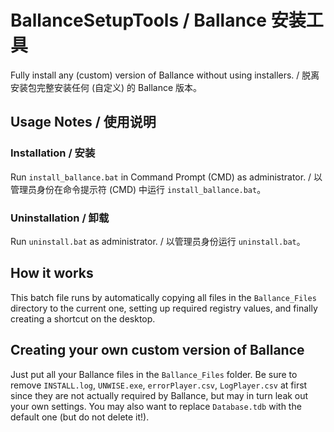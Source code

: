 # BallanceSetupTools / Ballance 安装工具

Fully install any (custom) version of Ballance without using installers. / 脱离安装包完整安装任何 (自定义) 的 Ballance 版本。

## Usage Notes / 使用说明

### Installation / 安装

Run `install_ballance.bat` in Command Prompt (CMD) as administrator. / 以管理员身份在命令提示符 (CMD) 中运行 `install_ballance.bat`。

### Uninstallation / 卸载

Run `uninstall.bat` as administrator. / 以管理员身份运行 `uninstall.bat`。

## How it works

This batch file runs by automatically copying all files in the `Ballance_Files` directory to the current one, setting up required registry values, and finally creating a shortcut on the desktop.

## Creating your own custom version of Ballance

Just put all your Ballance files in the `Ballance_Files` folder. Be sure to remove `INSTALL.log`, `UNWISE.exe`, `errorPlayer.csv`, `LogPlayer.csv` at first since they are not actually required by Ballance, but may in turn leak out your own settings. You may also want to replace `Database.tdb` with the default one (but do not delete it!).

